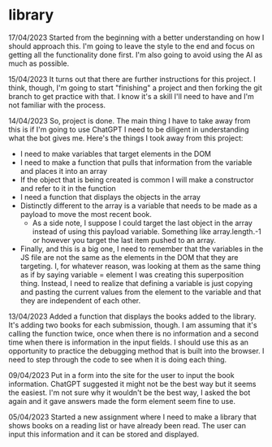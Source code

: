 # library

17/04/2023
Started from the beginning with a better understanding on how I should approach this. I'm going to leave the style to the end and focus on getting all the functionality done first. I'm also going to avoid using the AI as much as possible.

15/04/2023
It turns out that there are further instructions for this project. I think, though, I'm going to start "finishing" a project and then forking the git branch to get practice with that. I know it's a skill I'll need to have and I'm not familiar with the process.

14/04/2023
So, project is done. The main thing I have to take away from this is if I'm going to use ChatGPT I need to be diligent in understanding what the bot gives me. Here's the things I took away from this project:
- I need to make variables that target elements in the DOM
- I need to make a function that pulls that information from the variable and places it into an array
- If the object that is being created is common I will make a constructor and refer to it in the function
- I need a function that displays the objects in the array
- Distinctly different to the array is a variable that needs to be made as a payload to move the most recent book.
    - As a side note, I suppose I could target the last object in the array instead of using this payload variable. Something like array.length.-1 or however you target the last item pushed to an array.
- Finally, and this is a big one, I need to remember that the variables in the JS file are not the same as the elements in the DOM that they are targeting. I, for whatever reason, was looking at them as the same thing as if by saying variable = element I was creating this superposition thing. Instead, I need to realize that defining a variable is just copying and pasting the current values from the element to the variable and that they are independent of each other.

13/04/2023
Added a function that displays the books added to the library. It's adding two books for each submission, though. I am assuming that it's calling the function twice, once when there is no information and a second time when there is information in the input fields. I should use this as an opportunity to practice the debugging method that is built into the browser. I need to step through the code to see when it is doing each thing.

09/04/2023
Put in a form into the site for the user to input the book information. ChatGPT suggested it might not be the best way but it seems the easiest. I'm not sure why it wouldn't be the best way, I asked the bot again and it gave answers made the form element seem fine to use.

05/04/2023
Started a new assignment where I need to make a library that shows books on a reading list or have already been read. The user can input this information and it can be stored and displayed.
